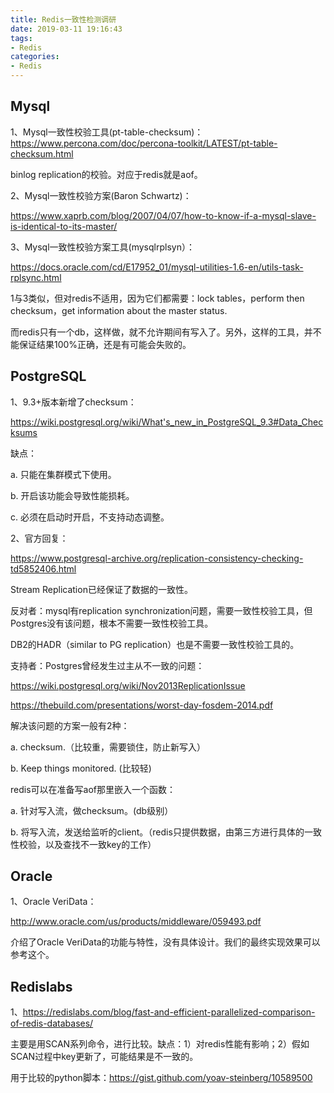 ```yaml
---
title: Redis一致性检测调研
date: 2019-03-11 19:16:43
tags: 
- Redis
categories:
- Redis
---
```


## Mysql
1、Mysql一致性校验工具(pt-table-checksum)：
https://www.percona.com/doc/percona-toolkit/LATEST/pt-table-checksum.html

binlog replication的校验。对应于redis就是aof。

2、Mysql一致性校验方案(Baron Schwartz)：

https://www.xaprb.com/blog/2007/04/07/how-to-know-if-a-mysql-slave-is-identical-to-its-master/

3、Mysql一致性校验方案工具(mysqlrplsyn）：

https://docs.oracle.com/cd/E17952_01/mysql-utilities-1.6-en/utils-task-rplsync.html

1与3类似，但对redis不适用，因为它们都需要：lock tables，perform then checksum，get information about the master status.

而redis只有一个db，这样做，就不允许期间有写入了。另外，这样的工具，并不能保证结果100%正确，还是有可能会失败的。

## PostgreSQL
1、9.3+版本新增了checksum：

https://wiki.postgresql.org/wiki/What's_new_in_PostgreSQL_9.3#Data_Checksums

缺点：

a. 只能在集群模式下使用。

b. 开启该功能会导致性能损耗。

c. 必须在启动时开启，不支持动态调整。

2、官方回复：

https://www.postgresql-archive.org/replication-consistency-checking-td5852406.html

Stream Replication已经保证了数据的一致性。

反对者：mysql有replication synchronization问题，需要一致性校验工具，但Postgres没有该问题，根本不需要一致性校验工具。

DB2的HADR（similar to PG replication）也是不需要一致性校验工具的。

支持者：Postgres曾经发生过主从不一致的问题：

https://wiki.postgresql.org/wiki/Nov2013ReplicationIssue

https://thebuild.com/presentations/worst-day-fosdem-2014.pdf

解决该问题的方案一般有2种：

a. checksum.（比较重，需要锁住，防止新写入）

b. Keep things monitored. (比较轻)

redis可以在准备写aof那里嵌入一个函数：

a. 针对写入流，做checksum。(db级别）

b. 将写入流，发送给监听的client。（redis只提供数据，由第三方进行具体的一致性校验，以及查找不一致key的工作）

## Oracle
1、Oracle VeriData：

http://www.oracle.com/us/products/middleware/059493.pdf

介绍了Oracle VeriData的功能与特性，没有具体设计。我们的最终实现效果可以参考这个。

## Redislabs
1、https://redislabs.com/blog/fast-and-efficient-parallelized-comparison-of-redis-databases/

主要是用SCAN系列命令，进行比较。缺点：1）对redis性能有影响；2）假如SCAN过程中key更新了，可能结果是不一致的。

用于比较的python脚本：https://gist.github.com/yoav-steinberg/10589500